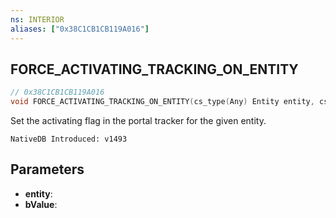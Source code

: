 ```yaml
---
ns: INTERIOR
aliases: ["0x38C1CB1CB119A016"]
---
```

## FORCE_ACTIVATING_TRACKING_ON_ENTITY

```c
// 0x38C1CB1CB119A016
void FORCE_ACTIVATING_TRACKING_ON_ENTITY(cs_type(Any) Entity entity, cs_type(Any) BOOL bValue);
```

Set the activating flag in the portal tracker for the given entity.

```
NativeDB Introduced: v1493
```

## Parameters
* **entity**:
* **bValue**:
